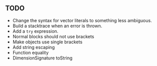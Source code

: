 ## TODO

- Change the syntax for vector literals to something less ambiguous.
- Build a stacktrace when an error is thrown.
- Add a `try` expression.
- Normal blocks should not use brackets
- Make objects use single brackets
- Add string escaping
- Function equality
- DimensionSignature toString
